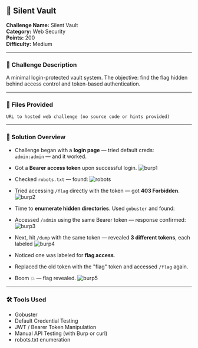## 🔐 Silent Vault

**Challenge Name:** Silent Vault  
**Category:** Web Security  
**Points:** 200  
**Difficulty:** Medium

---

### 🧠 Challenge Description

A minimal login-protected vault system. The objective: find the flag hidden behind access control and token-based authentication.

---

### 📁 Files Provided

    URL to hosted web challenge (no source code or hints provided)

---

### 🧩 Solution Overview

- Challenge began with a **login page** — tried default creds:  
  `admin:admin` — and it worked.
  
- Got a **Bearer access token** upon successful login.
  ![burp1](https://github.com/user-attachments/assets/b38c40ce-760f-45b1-878e-3d0760e96070)

- Checked `robots.txt` — found:
  ![robots](https://github.com/user-attachments/assets/bf40f87c-07a7-4a12-a93a-396e9ca7ceac)

  
- Tried accessing `/flag` directly with the token — got **403 Forbidden**.
  ![burp2](https://github.com/user-attachments/assets/9fe2d80a-bf85-4fa0-b632-c518c44974d3)

- Time to **enumerate hidden directories**. Used `gobuster` and found:

- Accessed `/admin` using the same Bearer token — response confirmed:  
![burp3](https://github.com/user-attachments/assets/0f4fc55c-1f37-48c7-a3e9-8b350314d2ed)

- Next, hit `/dump` with the same token — revealed **3 different tokens**, each labeled
![burp4](https://github.com/user-attachments/assets/5a9b8dbd-ca27-42ff-8cba-e329ea8ad92a)

- Noticed one was labeled for **flag access**.
- Replaced the old token with the "flag" token and accessed `/flag` again.
  
- Boom 💥 — flag revealed.
![burp5](https://github.com/user-attachments/assets/b795d307-94dc-451c-8974-1abbacf74256)

---


### 🛠️ Tools Used

- Gobuster
- Default Credential Testing
- JWT / Bearer Token Manipulation
- Manual API Testing (with Burp or curl)
- robots.txt enumeration
